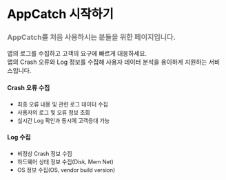 # <span style="color:black">AppCatch 시작하기</span>
<h3> <span style="color:#797979">AppCatch를 처음 사용하시는 분들을 위한 페이지입니다.</span> </h3> 

앱의 로그를 수집하고 고객의 요구에 빠르게 대응하세요. </br>
앱의 Crash 오류와 Log 정보를 수집해 사용자 데이터 분석을 용이하게 지원하는 서비스입니다.

#### Crash 오류 수집
- <span style="font-size:90%">최종 오류 내용 및 관련 로그 데이터 수집</span>
- <span style="font-size:90%">사용자의 로그 및 오류 정보 조회</span>
- <span style="font-size:90%">실시간 Log 확인과 동시에 고객응대 가능</span>

#### Log 수집
- <span style="font-size:90%">비정상 Crash 정보 수집</span>
- <span style="font-size:90%">하드웨어 상태 정보 수집(Disk, Mem Net)</span>
- <span style="font-size:90%">OS 정보 수집(OS, vendor build version)</span>